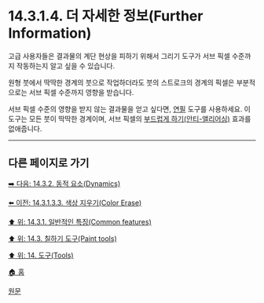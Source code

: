 # 14.3.1.4. 더 자세한 정보(Further Information)
고급 사용자들은 결과물의 계단 현상을 피하기 위해서 그리기 도구가 서브 픽셀 수준까지 작동하는지 알고 싶을 수 있습니다.

원형 붓에서 딱딱한 경계의 붓으로 작업하더라도 붓의 스트로크의 경계의 픽셀은 부분적으로는 서브 픽셀 수준까지 영향을 받습니다.

서브 픽셀 수준의 영향을 받지 않는 결과물을 얻고 싶다면, [연필](./14-03-06-00-pencil.md) 도구를 사용하세요. 이 도구는 모든 붓이 딱딱한 경계이며, 서브 픽셀의 [부드럽게 하기(안티-앨리어싱)](./19-glossaryx-antialiasing.md) 효과를 없애줍니다.

***

## 다른 페이지로 가기

[➡️ 다음: 14.3.2. 동적 요소(Dynamics)](./14-03-02-00-dynamics.md)

[⬅️ 이전: 14.3.1.3.3. 색상 지우기(Color Erase)](./14-03-01-03-03-color_erase.md)

[⬆️ 위: 14.3.1. 일반적인 특징(Common features)](./14-03-01-00-common-features.md)

[⬆️ 위: 14.3. 칠하기 도구(Paint tools)](./14-03-00-paint-tools.md)

[⬆️ 위: 14. 도구(Tools)](./14-00-tools.md)

[🏠 홈](./00-home.md)

[원문](https://docs.gimp.org/2.10/ko/gimp-tools-paint.html#idm12094)
